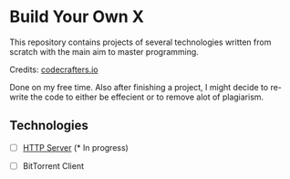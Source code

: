 # Build Your Own X

This repository contains projects of several technologies written from scratch
with the main aim to master programming.

Credits: [codecrafters.io](https://codecrafters.io/)

Done on my free time. Also after finishing a project, I might decide to re-write
the code to either be effecient or to remove alot of plagiarism.

## Technologies

- [ ] [HTTP Server](./HttpServer) (* In progress)
- [ ] BitTorrent Client

